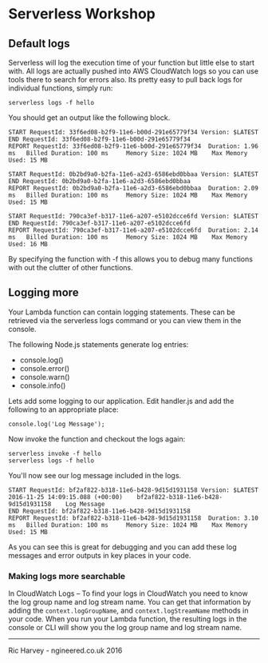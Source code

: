 # Serverless Workshop

## Default logs

Serverless will log the execution time of your function but little else to start with. All logs are actually pushed into AWS CloudWatch logs so you can use tools there to search for errors also. Its pretty easy to pull back logs for individual functions, simply run:

```serverless logs -f hello```

You should get an output like the following block.

```
START RequestId: 33f6ed08-b2f9-11e6-b00d-291e65779f34 Version: $LATEST
END RequestId: 33f6ed08-b2f9-11e6-b00d-291e65779f34
REPORT RequestId: 33f6ed08-b2f9-11e6-b00d-291e65779f34	Duration: 1.96 ms	Billed Duration: 100 ms 	Memory Size: 1024 MB	Max Memory Used: 15 MB

START RequestId: 0b2bd9a0-b2fa-11e6-a2d3-6586ebd0bbaa Version: $LATEST
END RequestId: 0b2bd9a0-b2fa-11e6-a2d3-6586ebd0bbaa
REPORT RequestId: 0b2bd9a0-b2fa-11e6-a2d3-6586ebd0bbaa	Duration: 2.09 ms	Billed Duration: 100 ms 	Memory Size: 1024 MB	Max Memory Used: 15 MB

START RequestId: 790ca3ef-b317-11e6-a207-e5102dcce6fd Version: $LATEST
END RequestId: 790ca3ef-b317-11e6-a207-e5102dcce6fd
REPORT RequestId: 790ca3ef-b317-11e6-a207-e5102dcce6fd	Duration: 2.14 ms	Billed Duration: 100 ms 	Memory Size: 1024 MB	Max Memory Used: 16 MB
```
By specifying the function with -f this allows you to debug many functions with out the clutter of other functions.

## Logging more

Your Lambda function can contain logging statements. These can be retrieved via the serverless logs command or you can view them in the console.

The following Node.js statements generate log entries:

 - console.log()
 - console.error()
 - console.warn()
 - console.info()

Lets add some logging to our application. Edit handler.js and add the following to an appropriate place:

```
console.log('Log Message');
```
Now invoke the function and checkout the logs again:

```
serverless invoke -f hello
serverless logs -f hello
```
You'll now see our log message included in the logs.

```
START RequestId: bf2af822-b318-11e6-b428-9d15d1931158 Version: $LATEST
2016-11-25 14:09:15.088 (+00:00)	bf2af822-b318-11e6-b428-9d15d1931158	Log Message
END RequestId: bf2af822-b318-11e6-b428-9d15d1931158
REPORT RequestId: bf2af822-b318-11e6-b428-9d15d1931158	Duration: 3.10 ms	Billed Duration: 100 ms 	Memory Size: 1024 MB	Max Memory Used: 15 MB
```
As you can see this is great for debugging and you can add these log messages and error outputs in key places in your code.

### Making logs more searchable

In CloudWatch Logs – To find your logs in CloudWatch you need to know the log group name and log stream name. You can get that information by adding the ```context.logGroupName```, and ```context.logStreamName``` methods in your code. When you run your Lambda function, the resulting logs in the console or CLI will show you the log group name and log stream name.

---
Ric Harvey - ngineered.co.uk 2016
